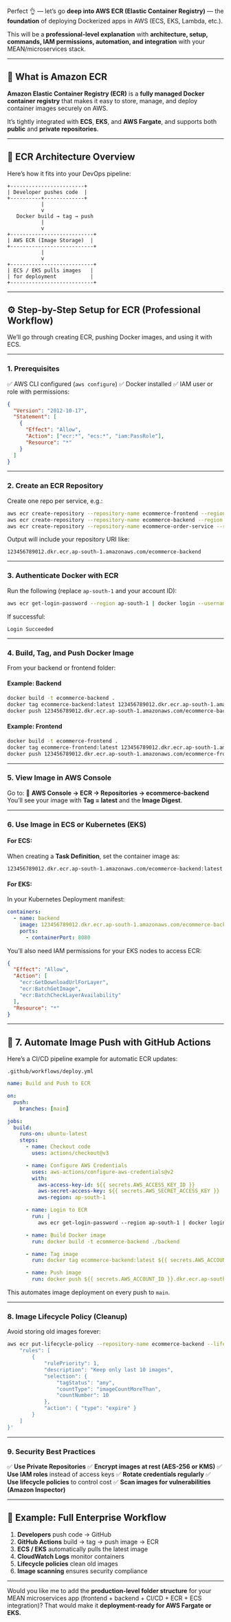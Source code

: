 Perfect 👌 — let’s go **deep into AWS ECR (Elastic Container Registry)** — the **foundation** of deploying Dockerized apps in AWS (ECS, EKS, Lambda, etc.).

This will be a **professional-level explanation** with **architecture, setup, commands, IAM permissions, automation, and integration** with your MEAN/microservices stack.

---

## 🚀 **What is Amazon ECR**

**Amazon Elastic Container Registry (ECR)** is a **fully managed Docker container registry** that makes it easy to store, manage, and deploy container images securely on AWS.

It’s tightly integrated with **ECS**, **EKS**, and **AWS Fargate**, and supports both **public** and **private repositories**.

---

## 🧠 **ECR Architecture Overview**

Here’s how it fits into your DevOps pipeline:

```
+------------------------+
| Developer pushes code  |
+----------+-------------+
           |
           v
   Docker build → tag → push
           |
           v
+---------------------------+
| AWS ECR (Image Storage)  |
+---------------------------+
           |
           v
+---------------------------+
| ECS / EKS pulls images   |
| for deployment           |
+---------------------------+
```

---

## ⚙️ **Step-by-Step Setup for ECR (Professional Workflow)**

We’ll go through creating ECR, pushing Docker images, and using it with ECS.

---

### **1. Prerequisites**

✅ AWS CLI configured (`aws configure`)
✅ Docker installed
✅ IAM user or role with permissions:

```json
{
  "Version": "2012-10-17",
  "Statement": [
    {
      "Effect": "Allow",
      "Action": ["ecr:*", "ecs:*", "iam:PassRole"],
      "Resource": "*"
    }
  ]
}
```

---

### **2. Create an ECR Repository**

Create one repo per service, e.g.:

```bash
aws ecr create-repository --repository-name ecommerce-frontend --region ap-south-1
aws ecr create-repository --repository-name ecommerce-backend --region ap-south-1
aws ecr create-repository --repository-name ecommerce-order-service --region ap-south-1
```

Output will include your repository URI like:

```
123456789012.dkr.ecr.ap-south-1.amazonaws.com/ecommerce-backend
```

---

### **3. Authenticate Docker with ECR**

Run the following (replace `ap-south-1` and your account ID):

```bash
aws ecr get-login-password --region ap-south-1 | docker login --username AWS --password-stdin 123456789012.dkr.ecr.ap-south-1.amazonaws.com
```

If successful:

```
Login Succeeded
```

---

### **4. Build, Tag, and Push Docker Image**

From your backend or frontend folder:

#### Example: Backend

```bash
docker build -t ecommerce-backend .
docker tag ecommerce-backend:latest 123456789012.dkr.ecr.ap-south-1.amazonaws.com/ecommerce-backend:latest
docker push 123456789012.dkr.ecr.ap-south-1.amazonaws.com/ecommerce-backend:latest
```

#### Example: Frontend

```bash
docker build -t ecommerce-frontend .
docker tag ecommerce-frontend:latest 123456789012.dkr.ecr.ap-south-1.amazonaws.com/ecommerce-frontend:latest
docker push 123456789012.dkr.ecr.ap-south-1.amazonaws.com/ecommerce-frontend:latest
```

---

### **5. View Image in AWS Console**

Go to:
📍 **AWS Console → ECR → Repositories → ecommerce-backend**
You’ll see your image with **Tag = latest** and the **Image Digest**.

---

### **6. Use Image in ECS or Kubernetes (EKS)**

#### For ECS:

When creating a **Task Definition**, set the container image as:

```
123456789012.dkr.ecr.ap-south-1.amazonaws.com/ecommerce-backend:latest
```

#### For EKS:

In your Kubernetes Deployment manifest:

```yaml
containers:
  - name: backend
    image: 123456789012.dkr.ecr.ap-south-1.amazonaws.com/ecommerce-backend:latest
    ports:
      - containerPort: 8080
```

You’ll also need IAM permissions for your EKS nodes to access ECR:

```json
{
  "Effect": "Allow",
  "Action": [
    "ecr:GetDownloadUrlForLayer",
    "ecr:BatchGetImage",
    "ecr:BatchCheckLayerAvailability"
  ],
  "Resource": "*"
}
```

---

## 🧩 **7. Automate Image Push with GitHub Actions**

Here’s a CI/CD pipeline example for automatic ECR updates:

`.github/workflows/deploy.yml`

```yaml
name: Build and Push to ECR

on:
  push:
    branches: [main]

jobs:
  build:
    runs-on: ubuntu-latest
    steps:
      - name: Checkout code
        uses: actions/checkout@v3

      - name: Configure AWS Credentials
        uses: aws-actions/configure-aws-credentials@v2
        with:
          aws-access-key-id: ${{ secrets.AWS_ACCESS_KEY_ID }}
          aws-secret-access-key: ${{ secrets.AWS_SECRET_ACCESS_KEY }}
          aws-region: ap-south-1

      - name: Login to ECR
        run: |
          aws ecr get-login-password --region ap-south-1 | docker login --username AWS --password-stdin ${{ secrets.AWS_ACCOUNT_ID }}.dkr.ecr.ap-south-1.amazonaws.com

      - name: Build Docker image
        run: docker build -t ecommerce-backend ./backend

      - name: Tag image
        run: docker tag ecommerce-backend:latest ${{ secrets.AWS_ACCOUNT_ID }}.dkr.ecr.ap-south-1.amazonaws.com/ecommerce-backend:latest

      - name: Push image
        run: docker push ${{ secrets.AWS_ACCOUNT_ID }}.dkr.ecr.ap-south-1.amazonaws.com/ecommerce-backend:latest
```

This automates image deployment on every push to `main`.

---

### **8. Image Lifecycle Policy (Cleanup)**

Avoid storing old images forever:

```bash
aws ecr put-lifecycle-policy --repository-name ecommerce-backend --lifecycle-policy-text '{
    "rules": [
        {
            "rulePriority": 1,
            "description": "Keep only last 10 images",
            "selection": {
                "tagStatus": "any",
                "countType": "imageCountMoreThan",
                "countNumber": 10
            },
            "action": { "type": "expire" }
        }
    ]
}'
```

---

### **9. Security Best Practices**

✅ **Use Private Repositories**
✅ **Encrypt images at rest (AES-256 or KMS)**
✅ **Use IAM roles** instead of access keys
✅ **Rotate credentials regularly**
✅ **Use lifecycle policies** to control cost
✅ **Scan images for vulnerabilities (Amazon Inspector)**

---

## 🏢 **Example: Full Enterprise Workflow**

1. **Developers** push code → GitHub
2. **GitHub Actions** build → tag → push image → ECR
3. **ECS / EKS** automatically pulls the latest image
4. **CloudWatch Logs** monitor containers
5. **Lifecycle policies** clean old images
6. **Image scanning** ensures security compliance

---

Would you like me to add the **production-level folder structure** for your MEAN microservices app (frontend + backend + CI/CD + ECR + ECS integration)?
That would make it **deployment-ready for AWS Fargate or EKS.**
